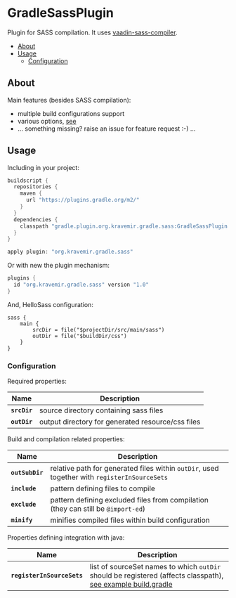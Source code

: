 GradleSassPlugin
================

Plugin for SASS compilation. It uses [vaadin-sass-compiler](https://github.com/vaadin/sass-compiler).

* [About](#about)
* [Usage](#usage)
  * [Configuration](#configuration)

About
-----

Main features (besides SASS compilation):

* multiple build configurations support
* various options, [see](#configuration)
* ... something missing? raise an issue for feature request :-) ...

Usage
-----

Including in your project:

```gradle
buildscript {
  repositories {
    maven {
      url "https://plugins.gradle.org/m2/"
    }
  }
  dependencies {
    classpath "gradle.plugin.org.kravemir.gradle.sass:GradleSassPlugin:1.0"
  }
}

apply plugin: "org.kravemir.gradle.sass"
```
Or with new the plugin mechanism:
```gradle
plugins {
  id "org.kravemir.gradle.sass" version "1.0"
}
```
And, HelloSass configuration:
```
sass {
    main {
        srcDir = file("$projectDir/src/main/sass")
        outDir = file("$buildDir/css")
    }
}
```

### Configuration

Required properties:

| Name                       | Description                                                                          |
| -------------------------- | ------------------------------------------------------------------------------------ |
| **`srcDir`**               | source directory containing sass files
| **`outDir`**               | output directory for generated resource/css files

Build and compilation related properties:

| Name                       | Description                                                                          |
| -------------------------- | ------------------------------------------------------------------------------------ |
| **`outSubDir`**            | relative path for generated files within `outDir`, used together with `registerInSourceSets`
| **`include`**              | pattern defining files to compile
| **`exclude`**              | pattern defining excluded files from compilation (they can still be `@import-ed`)
| **`minify`**               | minifies compiled files within build configuration                                   |


Properties defining integration with java:

| Name                       | Description                                                                          |
| -------------------------- | ------------------------------------------------------------------------------------ |
| **`registerInSourceSets`** | list of sourceSet names to which `outDir` should be registered (affects classpath), [see example build.gradle](examples/03-JavaResources/build.gradle) |
